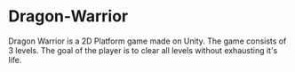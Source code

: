 # Dragon-Warrior
Dragon Warrior is a 2D Platform game made on Unity. The game consists of 3 levels. The goal of the player is to clear all levels without exhausting it's life.
